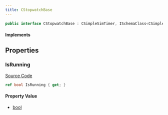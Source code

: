 ```yaml
---
title: CStopwatchBase
---
```


```csharp
public interface CStopwatchBase : CSimpleSimTimer, ISchemaClass<CSimpleSimTimer>, ISchemaClass<CStopwatchBase>, ISchemaField, ISchemaClass, INativeHandle
```

#### Implements

## Properties

### IsRunning

[Source Code](https://github.com/swiftly-solution/swiftlys2/blob/main/managed/src/SwiftlyS2.Generated/Schemas/Interfaces/CStopwatchBase.cs#L17)

```csharp
ref bool IsRunning { get; }
```

#### Property Value

- [bool](https://learn.microsoft.com/dotnet/api/system.boolean)

